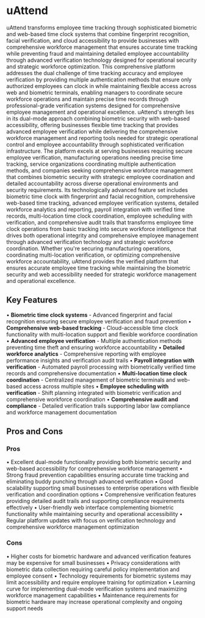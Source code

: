 # uAttend

uAttend transforms employee time tracking through sophisticated biometric and web-based time clock systems that combine fingerprint recognition, facial verification, and cloud accessibility to provide businesses with comprehensive workforce management that ensures accurate time tracking while preventing fraud and maintaining detailed employee accountability through advanced verification technology designed for operational security and strategic workforce optimization. This comprehensive platform addresses the dual challenge of time tracking accuracy and employee verification by providing multiple authentication methods that ensure only authorized employees can clock in while maintaining flexible access across web and biometric terminals, enabling managers to coordinate secure workforce operations and maintain precise time records through professional-grade verification systems designed for comprehensive employee management and operational excellence. uAttend's strength lies in its dual-mode approach combining biometric security with web-based accessibility, offering businesses flexible time tracking that provides advanced employee verification while delivering the comprehensive workforce management and reporting tools needed for strategic operational control and employee accountability through sophisticated verification infrastructure. The platform excels at serving businesses requiring secure employee verification, manufacturing operations needing precise time tracking, service organizations coordinating multiple authentication methods, and companies seeking comprehensive workforce management that combines biometric security with strategic employee coordination and detailed accountability across diverse operational environments and security requirements. Its technologically advanced feature set includes biometric time clock with fingerprint and facial recognition, comprehensive web-based time tracking, advanced employee verification systems, detailed workforce analytics and reporting, payroll integration with verified time records, multi-location time clock coordination, employee scheduling with verification, and comprehensive audit trails that transforms employee time clock operations from basic tracking into secure workforce intelligence that drives both operational integrity and comprehensive employee management through advanced verification technology and strategic workforce coordination. Whether you're securing manufacturing operations, coordinating multi-location verification, or optimizing comprehensive workforce accountability, uAttend provides the verified platform that ensures accurate employee time tracking while maintaining the biometric security and web accessibility needed for strategic workforce management and operational excellence.

## Key Features

• **Biometric time clock systems** - Advanced fingerprint and facial recognition ensuring secure employee verification and fraud prevention
• **Comprehensive web-based tracking** - Cloud-accessible time clock functionality with multi-location support and flexible workforce coordination
• **Advanced employee verification** - Multiple authentication methods preventing time theft and ensuring workforce accountability
• **Detailed workforce analytics** - Comprehensive reporting with employee performance insights and verification audit trails
• **Payroll integration with verification** - Automated payroll processing with biometrically verified time records and comprehensive documentation
• **Multi-location time clock coordination** - Centralized management of biometric terminals and web-based access across multiple sites
• **Employee scheduling with verification** - Shift planning integrated with biometric verification and comprehensive workforce coordination
• **Comprehensive audit and compliance** - Detailed verification trails supporting labor law compliance and workforce management documentation

## Pros and Cons

### Pros
• Excellent dual-mode functionality providing both biometric security and web-based accessibility for comprehensive workforce management
• Strong fraud prevention capabilities ensuring accurate time tracking and eliminating buddy punching through advanced verification
• Good scalability supporting small businesses to enterprise operations with flexible verification and coordination options
• Comprehensive verification features providing detailed audit trails and supporting compliance requirements effectively
• User-friendly web interface complementing biometric functionality while maintaining security and operational accessibility
• Regular platform updates with focus on verification technology and comprehensive workforce management optimization

### Cons
• Higher costs for biometric hardware and advanced verification features may be expensive for small businesses
• Privacy considerations with biometric data collection requiring careful policy implementation and employee consent
• Technology requirements for biometric systems may limit accessibility and require employee training for optimization
• Learning curve for implementing dual-mode verification systems and maximizing workforce management capabilities
• Maintenance requirements for biometric hardware may increase operational complexity and ongoing support needs